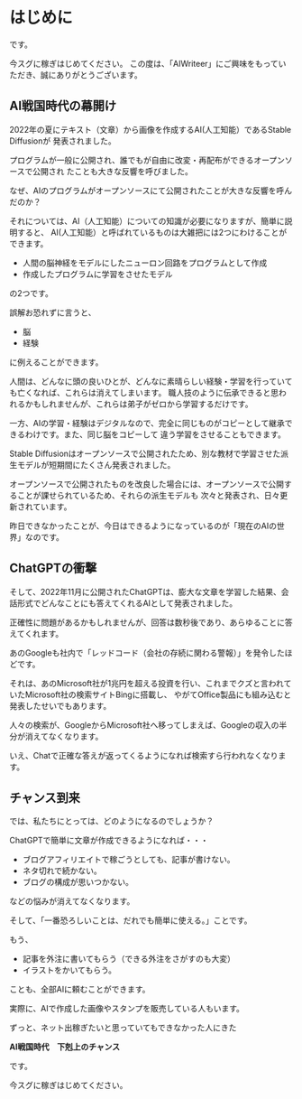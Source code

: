 # はじめに

です。

今スグに稼ぎはじめてください。
この度は、「AIWriteer」にご興味をもっていただき、誠にありがとうございます。

## AI戦国時代の幕開け

2022年の夏にテキスト（文章）から画像を作成するAI(人工知能）であるStable Diffusionが
発表されました。

プログラムが一般に公開され、誰でもが自由に改変・再配布ができるオープンソースで公開され
たことも大きな反響を呼びました。

なぜ、AIのプログラムがオープンソースにて公開されたことが大きな反響を呼んだのか？

それについては、AI（人工知能）についての知識が必要になりますが、簡単に説明すると、
AI(人工知能）と呼ばれているものは大雑把には2つにわけることができます。

- 人間の脳神経をモデルにしたニューロン回路をプログラムとして作成
- 作成したプログラムに学習をさせたモデル

の2つです。

誤解お恐れずに言うと、

- 脳
- 経験

に例えることができます。

人間は、どんなに頭の良いひとが、どんなに素晴らしい経験・学習を行っていても亡くなれば、これらは消えてしまいます。
職人技のように伝承できると思われるかもしれませんが、これらは弟子がゼロから学習するだけです。

一方、AIの学習・経験はデジタルなので、完全に同じものがコピーとして継承できるわけです。また、同じ脳をコピーして
違う学習をさせることもできます。

Stable Diffusionはオープンソースで公開されたため、別な教材で学習させた派生モデルが短期間にたくさん発表されました。

オープンソースで公開されたものを改良した場合には、オープンソースで公開することが課せられているため、それらの派生モデルも
次々と発表され、日々更新されています。

昨日できなかったことが、今日はできるようになっているのが「現在のAIの世界」なのです。

## ChatGPTの衝撃

そして、2022年11月に公開されたChatGPTは、膨大な文章を学習した結果、会話形式でどんなことにも答えてくれるAIとして発表されました。

正確性に問題があるかもしれませんが、回答は数秒後であり、あらゆることに答えてくれます。

あのGoogleも社内で「レッドコード（会社の存続に関わる警報）」を発令したほどです。

それは、あのMicrosoft社が1兆円を超える投資を行い、これまでクズと言われていたMicrosoft社の検索サイトBingに搭載し、
やがてOffice製品にも組み込むと発表したせいでもあります。

人々の検索が、GoogleからMicrosoft社へ移ってしまえば、Googleの収入の半分が消えてなくなります。

いえ、Chatで正確な答えが返ってくるようになれば検索すら行われなくなります。

## チャンス到来

では、私たちにとっては、どのようになるのでしょうか？

ChatGPTで簡単に文章が作成できるようになれば・・・

- ブログアフィリエイトで稼ごうとしても、記事が書けない。
- ネタ切れで続かない。
- ブログの構成が思いつかない。

などの悩みが消えてなくなります。

そして、「一番恐ろしいことは、だれでも簡単に使える。」ことです。

もう、

- 記事を外注に書いてもらう（できる外注をさがすのも大変）
- イラストをかいてもらう。

ことも、全部AIに頼むことができます。

実際に、AIで作成した画像やスタンプを販売している人もいます。

ずっと、ネット出稼ぎたいと思っていてもできなかった人にきた

<strong>AI戦国時代　下剋上のチャンス</strong>

です。

今スグに稼ぎはじめてください。
